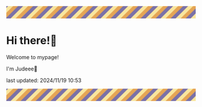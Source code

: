 <!-- Header image -->
<img src="./pokemon/pokemon_19.png" width="1000">

# Hi there!👋

Welcome to mypage!

I'm Judeee🐷

last updated: 2024/11/19 10:53

<!-- Footer image -->
<img src="./pokemon/pokemon_19.png" width="1000">
